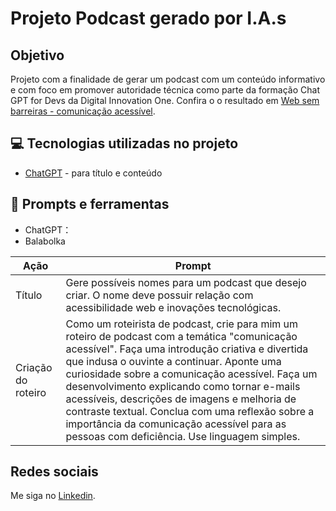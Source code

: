 # Projeto Podcast gerado por I.A.s

## Objetivo

Projeto com a finalidade de gerar um podcast com um conteúdo informativo e com foco em promover autoridade técnica como parte da formação Chat GPT for Devs da Digital Innovation One.
Confira o o resultado em [Web sem barreiras - comunicação acessível](https://github.com/gfsantos2/formacao-chat-gpt-for-devs/blob/master/prompts-for-podcast-generate-by-ia/output/podcast-editado.mp3).

## 💻 Tecnologias utilizadas no projeto

- [ChatGPT](https://chat.openai.com/) - para título e conteúdo

## 📄 Prompts e ferramentas

- ChatGPT：
- Balabolka

| Ação | Prompt |
| ----- | ----- |
| Título |Gere possíveis nomes para um podcast que desejo criar. O nome deve possuir relação com acessibilidade web e inovações tecnológicas. |
| Criação do roteiro |Como um roteirista de podcast, crie para mim um roteiro de podcast com a temática "comunicação acessível". Faça uma introdução criativa e divertida que indusa o ouvinte a continuar. Aponte uma curiosidade sobre a comunicação acessível. Faça um desenvolvimento explicando como tornar e-mails acessíveis, descrições de imagens e melhoria de contraste textual. Conclua com uma reflexão sobre a importância da comunicação acessível para as pessoas com deficiência. Use linguagem simples. |

## Redes sociais

Me siga no [Linkedin](https://linkedin.com/in/gfernandessantos).
